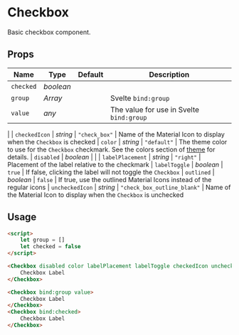 # Checkbox

Basic checkbox component.

## Props
| Name | Type | Default | Description |
| --- | --- | --- | --- |
| `checked` | _boolean_ | |
| `group` | _Array_ | | Svelte `bind:group`
| `value` | _any_ | | The value for use in Svelte `bind:group`
|
| `checkedIcon` | _string_ | `"check_box"` | Name of the Material Icon to display when the `Checkbox` is checked
| `color` | _string_ | `"default"` | The theme color to use for the `Checkbox` checkmark. See the colors section of [theme](./theme.md) for details.
| `disabled` | _boolean_ | |
| `labelPlacement` | _string_ | `"right"` | Placement of the label relative to the checkmark
| `labelToggle` | _boolean_ | `true` | If false, clicking the label will not toggle the `Checkbox`
| `outlined` | _boolean_ | `false` | If true, use the outlined Material Icons instead of the regular icons
| `uncheckedIcon` | _string_ | `"check_box_outline_blank"` | Name of the Material Icon to display when the `Checkbox` is unchecked

## Usage
```html
<script>
    let group = []
    let checked = false
</script>

<Checkbox disabled color labelPlacement labelToggle checkedIcon uncheckedIcon outlined>
    Checkbox Label
</Checkbox>

<Checkbox bind:group value>
    Checkbox Label
</Checkbox>
<Checkbox bind:checked>
    Checkbox Label
</Checkbox>
```
